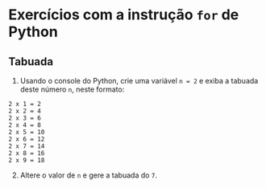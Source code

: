 # Exercícios com a instrução `for` de Python

## Tabuada

1. Usando o console do Python, crie uma variável `n = 2` e exiba a tabuada deste número `n`, neste formato:

```
2 x 1 = 2
2 x 2 = 4
2 x 3 = 6
2 x 4 = 8
2 x 5 = 10
2 x 6 = 12
2 x 7 = 14
2 x 8 = 16
2 x 9 = 18
```

2. Altere o valor de `n` e gere a tabuada do `7`.
